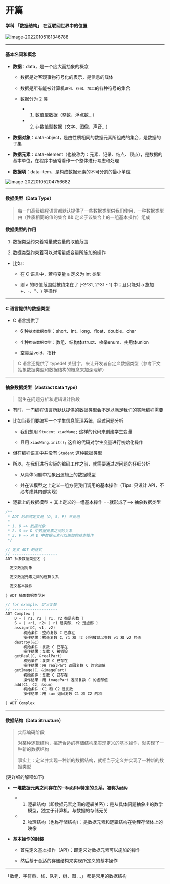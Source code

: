 # 开篇

#### 学科 「数据结构」 在互联网世界中的位置

![image-20220105181346788](https://gitee.com/pj-l/imgs-1/raw/master/screenShot/image-20220105181346788.png)

---

#### 基本名词和概念

- **数据**：data，是一个庞大而抽象的概念

  - 数据是对客观事物符号化的表示，是信息的载体

  - 数据是所有能被计算机`识别、存储、加工`的各种符号的集合

  - 数据分为 2 类

    - 1. 数值型数据（整数、浮点数...）

    - 2. 非数值型数据（文字、图像、声音...）

- **数据对象**：data-object，是由性质相同的数据元素所组成的集合，是数据的子集

- **数据元素**：data-element（也被称为：元素、记录、结点、顶点），是数据的基本单位，在程序中通常看作一个整体进行考虑和处理

- **数据项**：data-item，是构成数据元素的不可分割的最小单位

![image-20220105204756682](https://gitee.com/pj-l/imgs-1/raw/master/screenShot/image-20220105204756682.png)

---

#### 数据类型（Data Type）

> 每一门高级编程语言都默认提供了一些数据类型供我们使用，一种数据类型由（性质相同的值的集合 && 定义于该集合上的一组基本操作）组成

#### 数据类型的作用

1. 数据类型约束着常量或变量的取值范围

2. 数据类型约束着可以对常量或变量所施加的操作

- 比如：

  - 在 C 语言中，若将变量 a 定义为 int 类型

  - 则 a 的取值范围就被约束在了 [-2^31, 2^31 - 1] 中；且只能对 a 施加 +、-、*、\ 等操作

---

#### C 语言提供的数据类型

- C 语言提供了

  - 6 种`基本数据类型`：short、int、long、float、double、char

  - 4 种`构造数据类型`：数组、结构体struct、枚举enum、共用体union

  - 空类型void、指针

> C 语言还提供了 typedef 关键字，来让开发者自定义数据类型（参考下文抽象数据类型和数据结构的概念来加深理解）

---

#### 抽象数据类型（`A`bstract `D`ata `T`ype）

> 诞生在问题分析和逻辑设计阶段

- 有时，一门编程语言所默认提供的数据类型会不足以满足我们的实际编程需要

- 比如当我们要编写一个学生信息管理系统，经过问题分析

  - 我们想用 `Student xiaoWang;` 这样的代码来创建学生变量

  - 且用 `xiaoWang.init();` 这样的代码对学生变量进行初始化操作

- 但在编程语言中并没有 `Student` 这种数据类型

- 所以，在我们进行实际的编码工作之前，就需要通过对问题的仔细分析

  - 从具体问题中抽象出逻辑上的数据模型

  - 并在该模型之上定义一组方便我们调用的基本操作（Tips: 只设计 API，不必考虑其内部实现）

- 逻辑上的数据模型 + 其上定义的一组基本操作 ==就形成了==> 抽象数据类型

```C
/**
 * ADT 的形式定义是 (D, S, P) 三元组
 * 
 * 1. D => 数据对象
 * 2. S => D 中数据元素之间的关系
 * 3. P => 对 D 中数据元素可以施加的基本操作
 */

// 定义 ADT 的格式
// --------------------
ADT 抽象数据类型名 {

  定义数据对象

  定义数据元素之间的逻辑关系

  定义基本操作

} ADT 抽象数据类型名

// for example: 定义复数
// --------------------
ADT Complex {
    D = { r1, r2 | r1, r2 都是实数 }
    S = { <r1, r2> | r1 是实部, r2 是虚部 }
    assign(&C, v1, v2)
        初始条件：空的复数 C 已存在
        操作结果：构造复数 C，r1 和 r2 分别被赋以参数 v1 和 v2 的值
    destroy(&C)
        初始条件：复数 C 已存在
        操作结果：复数 C 被销毁
    getReal(C, &realPart)
        初始条件：复数 C 已存在
        操作结果：用 realPart 返回复数 C 的实部值
    getImage(C, &imagePart)
        初始条件：复数 C 已存在
        操作结果：用 imagePart 返回复数 C 的虚部值
    add(C1, C2, &sum)
        初始条件：C1 和 C2 是复数
        操作结果：用 sum 返回复数 C1 和 C2 的和
    ...
} ADT Complex
```

---

#### 数据结构（Data Structure）

> 实际编码阶段
>
> 对某种逻辑结构，挑选合适的存储结构来实现定义的基本操作，就实现了一种新的数据结构
>
> 事实上：定义并实现一种新的数据结构，就相当于定义并实现了一种新的数据类型

(更详细的解释如下)

- **一堆数据元素之间存在的`一种或多种`特定的关系，被称为`结构`**

  - 1. 逻辑结构（即数据元素之间的逻辑关系）：是从具体问题抽象出的数学模型，独立于计算机，与数据的存储无关

  - 2. 物理结构（也称存储结构）：是数据元素和逻辑结构在物理存储体上的映像

- **基本操作的封装**

  - 首先定义基本操作（API）：即定义对数据元素可以施加的操作

  - 然后基于合适的存储结构来实现所定义的基本操作

---

「数组、字符串、栈、队列、树、图 ...」 都是常用的数据结构

